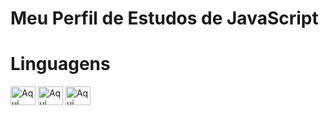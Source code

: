 <h1>
  Meu Perfil de Estudos de <strong>JavaScript</strong>
</h1>

<div style="display: inline_block">
  

  <h1> Linguagens </h1>
  <img align="center" alt="Aqui tem um código de JS" height="30" width="40"
       src="https://cdn.jsdelivr.net/gh/devicons/devicon/icons/javascript/javascript-original.svg" />
   <img align="center" alt="Aqui tem um código de JS" height="30" width="40"
       src="https://cdn.jsdelivr.net/gh/devicons/devicon/icons/css3/css3-original.svg" />
   <img align="center" alt="Aqui tem um código de JS" height="30" width="40"
       src="https://cdn.jsdelivr.net/gh/devicons/devicon/icons/html5/html5-original.svg" />
</div>
